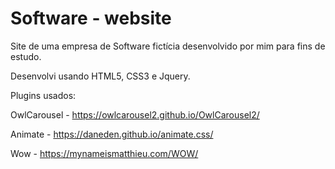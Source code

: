 # Software - website


Site de uma empresa de Software fictícia desenvolvido por mim para fins de estudo.

Desenvolvi usando HTML5, CSS3 e Jquery.


Plugins usados:

  OwlCarousel - https://owlcarousel2.github.io/OwlCarousel2/

  Animate - https://daneden.github.io/animate.css/
  
  Wow - https://mynameismatthieu.com/WOW/
